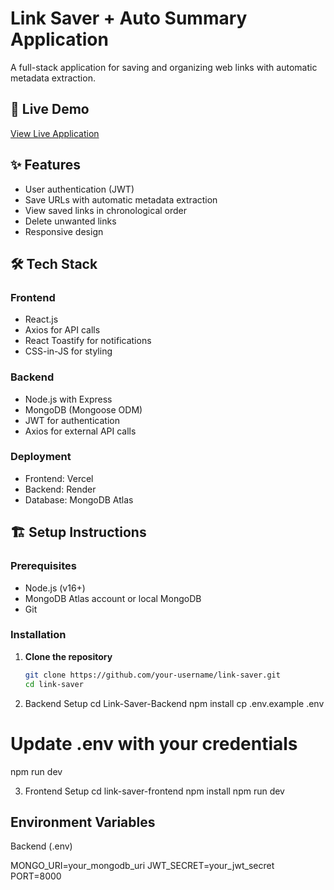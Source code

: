 # Link Saver + Auto Summary Application

A full-stack application for saving and organizing web links with automatic metadata extraction.

## 🚀 Live Demo

[View Live Application](https://link-saver-auto-summary-xi.vercel.app)  

## ✨ Features
- User authentication (JWT)
- Save URLs with automatic metadata extraction
- View saved links in chronological order
- Delete unwanted links
- Responsive design

## 🛠 Tech Stack
### Frontend
- React.js
- Axios for API calls
- React Toastify for notifications
- CSS-in-JS for styling

### Backend
- Node.js with Express
- MongoDB (Mongoose ODM)
- JWT for authentication
- Axios for external API calls

### Deployment
- Frontend: Vercel
- Backend: Render
- Database: MongoDB Atlas

## 🏗 Setup Instructions

### Prerequisites
- Node.js (v16+)
- MongoDB Atlas account or local MongoDB
- Git

### Installation

1. **Clone the repository**
   ```bash
   git clone https://github.com/your-username/link-saver.git
   cd link-saver

2. Backend Setup
cd Link-Saver-Backend
npm install
cp .env.example .env
# Update .env with your credentials
npm run dev


3. Frontend Setup
cd link-saver-frontend
npm install
npm run dev


## Environment Variables
Backend (.env)

MONGO_URI=your_mongodb_uri
JWT_SECRET=your_jwt_secret
PORT=8000

